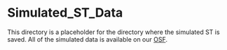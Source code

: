 # Simulated_ST_Data

This directory is a placeholder for the directory where the simulated ST is saved.  All of the simulated
data is available on our [OSF](https://osf.io/kygsx/).
